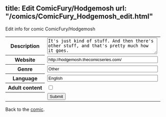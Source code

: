 title: Edit ComicFury/Hodgemosh
url: "/comics/ComicFury_Hodgemosh_edit.html"
---
Edit info for comic ComicFury/Hodgemosh

<form name="comic" action="http://gaepostmail.appspot.com/comic/" method="post">
<table class="comicinfo">
<tr>
<th>Description</th><td><textarea name="description" cols="40" rows="3">It's just kind of stuff. And then there's other stuff, and that's pretty much how it goes.</textarea></td>
</tr>
<tr>
<th>Website</th><td><input type="text" name="url" value="http://hodgemosh.thecomicseries.com/" size="40"/></td>
</tr>
<tr>
<th>Genre</th><td><input type="text" name="genre" value="Other" size="40"/></td>
</tr>
<tr>
<th>Language</th><td><input type="text" name="language" value="English" size="40"/></td>
</tr>
<tr>
<th>Adult content</th><td><input type="checkbox" name="adult" value="adult" /></td>
</tr>
<tr>
<th></th><td>
<input type="hidden" name="comic" value="ComicFury_Hodgemosh" />
<input type="submit" name="submit" value="Submit" />
</td>
</tr>
</table>
</form>

Back to the [comic](ComicFury_Hodgemosh.html).
